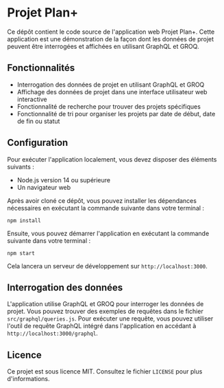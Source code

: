 # Projet Plan+

Ce dépôt contient le code source de l'application web Projet Plan+. Cette application est une démonstration de la façon dont les données de projet peuvent être interrogées et affichées en utilisant GraphQL et GROQ.

## Fonctionnalités

- Interrogation des données de projet en utilisant GraphQL et GROQ
- Affichage des données de projet dans une interface utilisateur web interactive
- Fonctionnalité de recherche pour trouver des projets spécifiques
- Fonctionnalité de tri pour organiser les projets par date de début, date de fin ou statut

## Configuration

Pour exécuter l'application localement, vous devez disposer des éléments suivants :

- Node.js version 14 ou supérieure
- Un navigateur web

Après avoir cloné ce dépôt, vous pouvez installer les dépendances nécessaires en exécutant la commande suivante dans votre terminal :

```
npm install
```

Ensuite, vous pouvez démarrer l'application en exécutant la commande suivante dans votre terminal :

```
npm start
```

Cela lancera un serveur de développement sur `http://localhost:3000`.

## Interrogation des données

L'application utilise GraphQL et GROQ pour interroger les données de projet. Vous pouvez trouver des exemples de requêtes dans le fichier `src/graphql/queries.js`. Pour exécuter une requête, vous pouvez utiliser l'outil de requête GraphQL intégré dans l'application en accédant à `http://localhost:3000/graphql`.

## Licence

Ce projet est sous licence MIT. Consultez le fichier `LICENSE` pour plus d'informations.